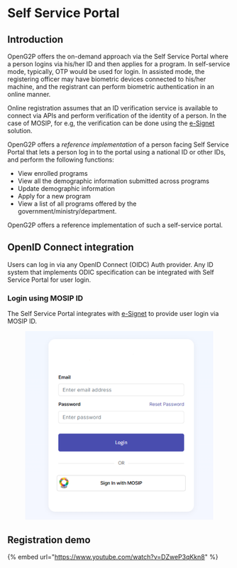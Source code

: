 # Self Service Portal

## Introduction

OpenG2P offers the on-demand approach via the Self Service Portal where a person logins via his/her ID and then applies for a program. In self-service mode, typically, OTP would be used for login. In assisted mode, the registering officer may have biometric devices connected to his/her machine, and the registrant can perform biometric authentication in an online manner.&#x20;

Online registration assumes that an ID verification service is available to connect via APIs and perform verification of the identity of a person. In the case of MOSIP, for e.g, the verification can be done using the [e-Signet](https://docs.mosip.io/1.2.0/integrations/e-signet) solution.

OpenG2P offers a _reference implementation_ of a person facing Self Service Portal that lets a person log in to the portal using a national ID or other IDs, and perform the following functions:

* View enrolled programs
* View all the demographic information submitted across programs
* Update demographic information
* Apply for a new program
* View a list of all programs offered by the government/ministry/department.

OpenG2P offers a reference implementation of such a self-service portal.

## OpenID Connect integration

Users can log in via any OpenID Connect (OIDC) Auth provider. Any ID system that implements ODIC specification can be integrated with Self Service Portal for user login.

### Login using MOSIP ID

The Self Service Portal integrates with [e-Signet](https://docs.esignet.io/) to provide user login via MOSIP ID.

<figure><img src="../../.gitbook/assets/ssp-login-page (1).png" alt=""><figcaption></figcaption></figure>

## Registration demo

{% embed url="https://www.youtube.com/watch?v=DZweP3qKkn8" %}
